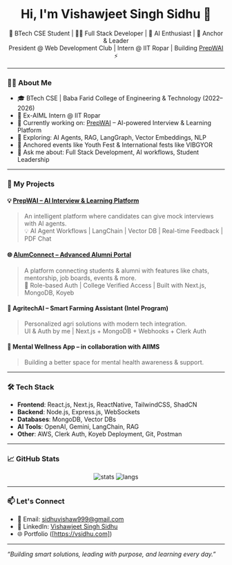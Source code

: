 <h1 align="center">Hi, I'm Vishawjeet Singh Sidhu 👋</h1>

<p align="center">
  🚀 BTech CSE Student | 👨‍💻 Full Stack Developer | 🤖 AI Enthusiast | 🎤 Anchor & Leader<br>
  President @ Web Development Club | Intern @ IIT Ropar | Building <a href="https://prepwai.com" target="_blank">PrepWAI</a> ⚡
</p>

---

### 👨‍💼 About Me

- 🎓 BTech CSE | Baba Farid College of Engineering & Technology (2022–2026)
- 💼 Ex-AIML Intern @ IIT Ropar
- 🌱 Currently working on: [PrepWAI](https://prepwai.com) – AI-powered Interview & Learning Platform
- 🧠 Exploring: AI Agents, RAG, LangGraph, Vector Embeddings, NLP
- 🎤 Anchored events like Youth Fest & International fests like VIBGYOR
- 💬 Ask me about: Full Stack Development, AI workflows, Student Leadership

---

### 🚀 My Projects

#### 💡 [PrepWAI – AI Interview & Learning Platform](https://prepwai.com)
> An intelligent platform where candidates can give mock interviews with AI agents.  
> 💡 AI Agent Workflows | LangChain | Vector DB | Real-time Feedback | PDF Chat

#### 🌐 [AlumConnect – Advanced Alumni Portal](https://alumconnect.vercel.app)
> A platform connecting students & alumni with features like chats, mentorship, job boards, events & more.  
> 🔐 Role-based Auth | College Verified Access | Built with Next.js, MongoDB, Koyeb

#### 🌱 AgritechAI – Smart Farming Assistant (Intel Program)
> Personalized agri solutions with modern tech integration.  
> UI & Auth by me | Next.js + MongoDB + Webhooks + Clerk Auth

#### 🧠 Mental Wellness App – in collaboration with AIIMS
> Building a better space for mental health awareness & support.

---

### 🛠 Tech Stack

- **Frontend**: React.js, Next.js, ReactNative, TailwindCSS, ShadCN
- **Backend**: Node.js, Express.js, WebSockets
- **Databases**: MongoDB, Vector DBs
- **AI Tools**: OpenAI, Gemini, LangChain, RAG
- **Other**: AWS, Clerk Auth, Koyeb Deployment, Git, Postman

---

### 📈 GitHub Stats

<p align="center">
  <img src="https://github-readme-stats.vercel.app/api?username=lsvishawjeet&show_icons=true&theme=tokyonight" alt="stats" />
  <img src="https://github-readme-stats.vercel.app/api/top-langs/?username=lsvishawjeet&layout=compact&theme=tokyonight" alt="langs" />
</p>

---

### 📫 Let's Connect

- 📧 Email: sidhuvishaw999@gmail.com  
- 🔗 LinkedIn: [Vishawjeet Singh Sidhu](https://www.linkedin.com/in/vishawjeet-singh-sidhu/](https://www.linkedin.com/in/vishawjeets/))  
- 🌐 Portfolio ([https://vsidhu.com])

---

_“Building smart solutions, leading with purpose, and learning every day.”_

